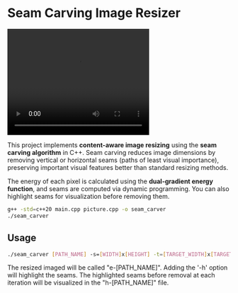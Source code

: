 # Seam Carving Image Resizer

<video width="320" height="240" controls>
  <source src="seam-carving-demo.mov" type="video/mp4">
</video>

This project implements **content-aware image resizing** using the **seam carving algorithm** in C++. Seam carving reduces image dimensions by removing vertical or horizontal seams (paths of least visual importance), preserving important visual features better than standard resizing methods.

The energy of each pixel is calculated using the **dual-gradient energy function**, and seams are computed via dynamic programming. You can also highlight seams for visualization before removing them.

```bash
g++ -std=c++20 main.cpp picture.cpp -o seam_carver
./seam_carver
```

## Usage

```bash
./seam_carver [PATH_NAME] -s=[WIDTH]x[HEIGHT] -t=[TARGET_WIDTH]x[TARGET_HEIGHT] [-h]
```
The resized imaged will be called "e-[PATH_NAME]". Adding the '-h' option will highlight the seams. The highlighted seams before removal at each iteration will be visualized in the "h-[PATH_NAME]" file.
